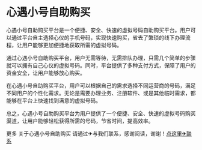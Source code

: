 # 心遇小号自助购买

心遇小号自助购买平台是一个便捷、安全、快速的虚拟号码自助购买平台。用户可以通过平台自主选择心仪的手机号码，实现快速购买，省去了繁琐的线下办理流程，让用户能够更加便捷地获取所需的虚拟号码。

通过心遇小号自助购买平台，用户无需等待，无需排队办理，只需几个简单的步骤就可以拥有自己心仪的虚拟号码。同时，平台提供了多种支付方式，保障了用户的资金安全，让用户能够放心购买。

在心遇小号自助购买平台，用户可以根据自己的需求选择不同运营商的号码，满足不同用户的个性化需求。无论是需要办理业务、注册软件、或是其他临时需求，都能够在平台上快速找到满意的虚拟号码。

总之，心遇小号自助购买平台为用户提供了一个便捷、安全、快速的虚拟号码购买渠道，让用户能够轻松获得所需的号码，节省时间，提高效率。

更多 关于心遇小号自助购买 请通过✈与我们联系，感谢阅读，谢谢！[点这里✈联系](https://gg.k02.cc)